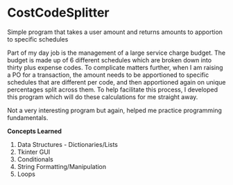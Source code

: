 # CostCodeSplitter
Simple program that takes a user amount and returns amounts to apportion to specific schedules

Part of my day job is the management of a large service charge budget. The budget is made up of 6 different schedules which are broken down into thirty plus expense codes.
To complicate matters further, when I am raising a PO for a transaction, the amount needs to be apportioned to specific schedules that are different per code, and then apportioned again on unique percentages split across them.
To help facilitate this process, I developed this program which will do these calculations for me straight away.

Not a very interesting program but again, helped me practice programming fundamentals.

<b>Concepts Learned</b>
<ol>
  <li>Data Structures - Dictionaries/Lists</li>
  <li>Tkinter GUI</li>
  <li>Conditionals</li>
  <li>String Formatting/Manipulation</li>
  <li>Loops</li>
</ol>
